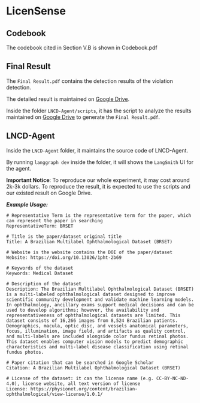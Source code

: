 # LicenSense

## Codebook
The codebook cited in Section V.B is shown in Codebook.pdf

## Final Result
The ```Final Result.pdf``` contains the detection results of the violation detection.

The detailed result is maintained on [Google Drive](https://drive.google.com/drive/folders/1FarX8QCUYbcvTaLdkSCsM8FMvpZWX1U5?usp=sharing).

Inside the folder ```LNCD-Agent/scripts```, it has the script to analyze the results maintained on [Google Drive](https://drive.google.com/drive/folders/1FarX8QCUYbcvTaLdkSCsM8FMvpZWX1U5?usp=sharing) to generate the ```Final Result.pdf```.

## LNCD-Agent
Inside the ```LNCD-Agent``` folder, it maintains the source code of LNCD-Agent.

By running ```langgraph dev``` inside the folder, it will shows the ```LangSmith``` UI for the agent.

**Important Notice**: To reproduce our whole experiment, it may cost around 2k-3k dollars. To reproduce the result, it is expected to use the scripts and our existed result on Google Drive.

***Example Usage:***
```
# Representative Term is the representative term for the paper, which can represent the paper in searching
RepresentativeTerm: BRSET

# Title is the paper/dataset original title
Title: A Brazilian Multilabel Ophthalmological Dataset (BRSET)

# Website is the website contains the DOI of the paper/dataset
Website: https://doi.org/10.13026/1pht-2b69

# Keywords of the dataset
Keywords: Medical Dataset

# Description of the dataset
Description: The Brazilian Multilabel Ophthalmological Dataset (BRSET) is a multi-labeled ophthalmological dataset designed to improve scientific community development and validate machine learning models. In ophthalmology, ancillary exams support medical decisions and can be used to develop algorithms; however, the availability and representativeness of ophthalmological datasets are limited. This dataset consists of 16,266 images from 8,524 Brazilian patients. Demographics, macula, optic disc, and vessels anatomical parameters, focus, illumination, image field, and artifacts as quality control, and multi-labels are included alongside color fundus retinal photos. This dataset enables computer vision models to predict demographic characteristics and multi-label disease classification using retinal fundus photos.

# Paper citation that can be searched in Google Scholar
Citation: A Brazilian Multilabel Ophthalmological Dataset (BRSET)

# License of the dataset: it can the license name (e.g. CC-BY-NC-ND-4.0), license website, all text version of license
License: https://physionet.org/content/brazilian-ophthalmological/view-license/1.0.1/
```
